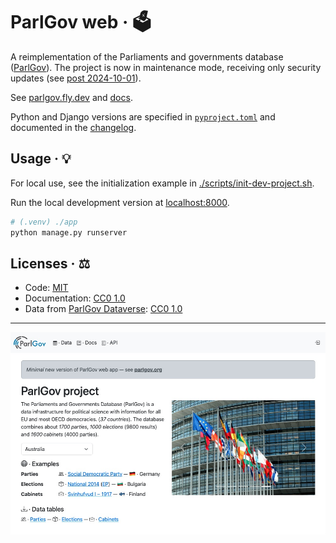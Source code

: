 # ParlGov web · 🗳️

A reimplementation of the Parliaments and governments database
([ParlGov](https://parlgov.org/)). The project is now in maintenance mode,
receiving only security updates (see [post 2024-10-01](https://parlgov.org/2024/10/01/retiring-from-parlgov/)).

See [parlgov.fly.dev](https://parlgov.fly.dev/) and [docs](./docs).

Python and Django versions are specified in [`pyproject.toml`](./pyproject.toml)
and documented in the [changelog](./CHANGELOG.md).

## Usage · 💡

For local use, see the initialization example in
[./scripts/init-dev-project.sh](./scripts/init-dev-project.sh).

Run the local development version at [localhost:8000](http://localhost:8000/).

```sh
# (.venv) ./app
python manage.py runserver
```

## Licenses · ⚖️

- Code: [MIT](./LICENSE)
- Documentation: [CC0 1.0](https://creativecommons.org/publicdomain/zero/1.0/)
- Data from [ParlGov Dataverse](https://dataverse.harvard.edu/dataset.xhtml?persistentId=doi:10.7910/DVN/2VZ5ZC): [CC0 1.0](https://creativecommons.org/publicdomain/zero/1.0/)

---

![ParlGov Web 2007–2024](./docs/assets/parlgov-web_2024.png)
